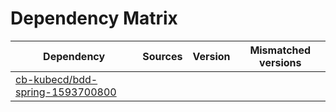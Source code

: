 # Dependency Matrix

Dependency | Sources | Version | Mismatched versions
---------- | ------- | ------- | -------------------
[cb-kubecd/bdd-spring-1593700800](https://github.com/cb-kubecd/bdd-spring-1593700800.git) |  | []() | 
